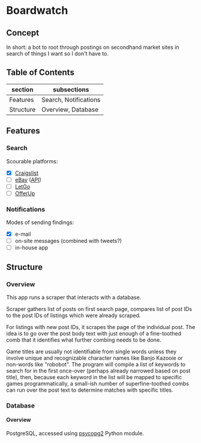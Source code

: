# Boardwatch

## Concept

In short: a bot to root through postings on secondhand market sites in search of things I want so I don't have to.

## Table of Contents

section		|subsections
---			|---
Features	|Search, Notifications
Structure	|Overview, Database

## Features

### Search

Scourable platforms:
- [x] [Craigslist](https://seattle.craigslist.org/)
- [ ] [eBay](https://www.ebay.com/) ([API](https://developer.ebay.com/Devzone/finding/Concepts/FindingAPIGuide.html))
- [ ] [LetGo](https://us.letgo.com/en)
- [ ] [OfferUp](https://offerup.com/)

### Notifications

Modes of sending findings:
- [x] e-mail
- [ ] on-site messages (combined with tweets?)
- [ ] in-house app

## Structure

### Overview

This app runs a scraper that interacts with a database.

Scraper gathers list of posts on first search page, compares list of post IDs to the post IDs of listings which were already scraped.

For listings with new post IDs, it scrapes the page of the individual post. The idea is to go over the post body text with just enough of a fine-toothed comb that it identifies what further combing needs to be done.

Game titles are usually not identifiable from single words unless they involve unique and recognizable character names like Banjo Kazooie or non-words like "robobot". The program will compile a list of keywords to search for in the first once-over (perhaps already narrowed based on post title), then, because each keyword in the list will be mapped to specific games programmatically, a small-ish number of superfine-toothed combs can run over the post text to determine matches with specific titles.

### Database

#### Overview

PostgreSQL, accessed using [psycopg2](https://pypi.org/project/psycopg2/) Python module.
